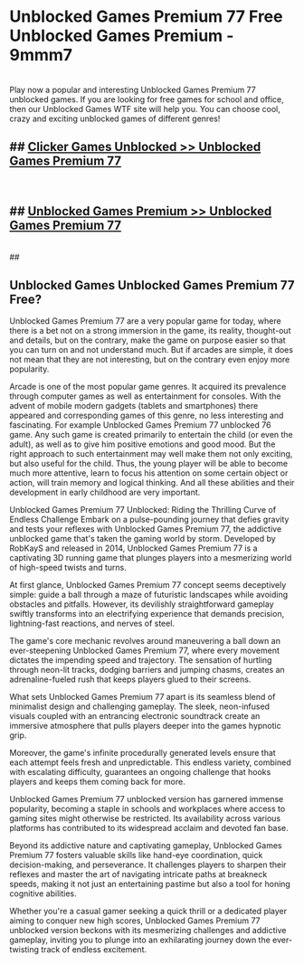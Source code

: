 # Unblocked Games Premium 77  Free Unblocked Games Premium - 9mmm7 <br>
<br>
Play now a popular and interesting Unblocked Games Premium 77 unblocked games. If you are looking for free games for school and office, then our Unblocked Games WTF site will help you. You can choose cool, crazy and exciting unblocked games of different genres!


## ##  [Clicker Games Unblocked >> Unblocked Games Premium 77](http://freeplayer.one?title=Unblocked_Games_Premium_77&ref=UG)
  <br>

##  ## [Unblocked Games Premium >> Unblocked Games Premium 77](http://freeplayer.one?title=Unblocked_Games_Premium_77&ref=UG)
  <br>
  ##



## Unblocked Games Unblocked Games Premium 77 Free?

Unblocked Games Premium 77 are a very popular game for today, where there is a bet not on a strong immersion in the game, its reality, thought-out and details, but on the contrary, make the game on purpose easier so that you can turn on and not understand much. But if arcades are simple, it does not mean that they are not interesting, but on the contrary even enjoy more popularity.

Arcade is one of the most popular game genres. It acquired its prevalence through computer games as well as entertainment for consoles. With the advent of mobile modern gadgets (tablets and smartphones) there appeared and corresponding games of this genre, no less interesting and fascinating. For example Unblocked Games Premium 77 unblocked 76 game. Any such game is created primarily to entertain the child (or even the adult), as well as to give him positive emotions and good mood. But the right approach to such entertainment may well make them not only exciting, but also useful for the child. Thus, the young player will be able to become much more attentive, learn to focus his attention on some certain object or action, will train memory and logical thinking. And all these abilities and their development in early childhood are very important.

Unblocked Games Premium 77 Unblocked: Riding the Thrilling Curve of Endless Challenge
Embark on a pulse-pounding journey that defies gravity and tests your reflexes with Unblocked Games Premium 77, the addictive unblocked game that's taken the gaming world by storm. Developed by RobKayS and released in 2014, Unblocked Games Premium 77 is a captivating 3D running game that plunges players into a mesmerizing world of high-speed twists and turns.

At first glance, Unblocked Games Premium 77 concept seems deceptively simple: guide a ball through a maze of futuristic landscapes while avoiding obstacles and pitfalls. However, its devilishly straightforward gameplay swiftly transforms into an electrifying experience that demands precision, lightning-fast reactions, and nerves of steel.

The game's core mechanic revolves around maneuvering a ball down an ever-steepening Unblocked Games Premium 77, where every movement dictates the impending speed and trajectory. The sensation of hurtling through neon-lit tracks, dodging barriers and jumping chasms, creates an adrenaline-fueled rush that keeps players glued to their screens.

What sets Unblocked Games Premium 77 apart is its seamless blend of minimalist design and challenging gameplay. The sleek, neon-infused visuals coupled with an entrancing electronic soundtrack create an immersive atmosphere that pulls players deeper into the games hypnotic grip.

Moreover, the game's infinite procedurally generated levels ensure that each attempt feels fresh and unpredictable. This endless variety, combined with escalating difficulty, guarantees an ongoing challenge that hooks players and keeps them coming back for more.

Unblocked Games Premium 77 unblocked version has garnered immense popularity, becoming a staple in schools and workplaces where access to gaming sites might otherwise be restricted. Its availability across various platforms has contributed to its widespread acclaim and devoted fan base.

Beyond its addictive nature and captivating gameplay, Unblocked Games Premium 77 fosters valuable skills like hand-eye coordination, quick decision-making, and perseverance. It challenges players to sharpen their reflexes and master the art of navigating intricate paths at breakneck speeds, making it not just an entertaining pastime but also a tool for honing cognitive abilities.

Whether you're a casual gamer seeking a quick thrill or a dedicated player aiming to conquer new high scores, Unblocked Games Premium 77 unblocked version beckons with its mesmerizing challenges and addictive gameplay, inviting you to plunge into an exhilarating journey down the ever-twisting track of endless excitement.